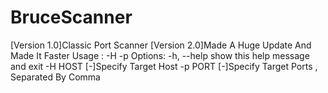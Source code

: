 # BruceScanner
[Version 1.0]Classic Port Scanner
[Version 2.0]Made A Huge Update And Made  It Faster
Usage : -H <Target Host> -p <target ports>
  Options:
  -h, --help  show this help message and exit
  -H HOST     [-]Specify Target Host
  -p PORT     [-]Specify Target Ports , Separated By Comma
  
